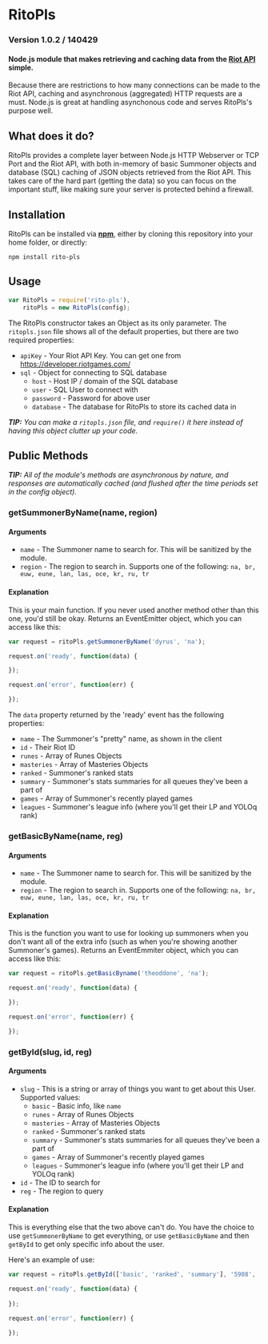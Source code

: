 RitoPls
========

### Version 1.0.2 / 140429

#### Node.js module that makes retrieving and caching data from the [Riot API](https://developer.riotgames.com/) simple.

Because there are restrictions to how many connections can be made to the Riot API, caching and asynchronous (aggregated) HTTP requests are a must. Node.js is great at handling asynchonous code and serves RitoPls's purpose well.

## What does it do?

RitoPls provides a complete layer between Node.js HTTP Webserver or TCP Port and the Riot API, with both in-memory of basic Summoner objects and database (SQL) caching of JSON objects retrieved from the Riot API. This takes care of the hard part (getting the data) so you can focus on the important stuff, like making sure your server is protected behind a firewall.

## Installation

RitoPls can be installed via [**npm**](www.npmjs.org), either by cloning this repository into your home folder, or directly:

```
npm install rito-pls
```

## Usage

``` js
var RitoPls = require('rito-pls'),
	ritoPls = new RitoPls(config);
```

The RitoPls constructor takes an Object as its only parameter. The `ritopls.json` file shows all of the default properties, but there are two required properties:

* `apiKey` - Your Riot API Key. You can get one from https://developer.riotgames.com/
* `sql` - Object for connecting to SQL database
	* `host` - Host IP / domain of the SQL database
	* `user` - SQL User to connect with
	* `password` - Password for above user
	* `database` - The database for RitoPls to store its cached data in

_**TIP:** You can make a `ritopls.json` file, and `require()` it here instead of having this object clutter up your code._

## Public Methods

_**TIP:** All of the module's methods are asynchronous by nature, and responses are automatically cached (and flushed after the time periods set in the config object)._

### getSummonerByName(name, region)

#### Arguments

* `name` - The Summoner name to search for. This will be sanitized by the module.
* `region` - The region to search in. Supports one of the following: `na, br, euw, eune, lan, las, oce, kr, ru, tr`

#### Explanation

This is your main function. If you never used another method other than this one, you'd still be okay. Returns an EventEmitter object, which you can access like this:

``` js
var request = ritoPls.getSummonerByName('dyrus', 'na');

request.on('ready', function(data) {

});

request.on('error', function(err) {

});
```

The `data` property returned by the 'ready' event has the following properties:

* `name` - The Summoner's "pretty" name, as shown in the client
* `id` - Their Riot ID
* `runes` - Array of Runes Objects
* `masteries` - Array of Masteries Objects
* `ranked` - Summoner's ranked stats
* `summary` - Summoner's stats summaries for all queues they've been a part of
* `games` - Array of Summoner's recently played games
* `leagues` - Summoner's league info (where you'll get their LP and YOLOq rank)

### getBasicByName(name, reg)

#### Arguments

* `name` - The Summoner name to search for. This will be sanitized by the module.
* `region` - The region to search in. Supports one of the following: `na, br, euw, eune, lan, las, oce, kr, ru, tr`

#### Explanation

This is the function you want to use for looking up summoners when you don't want all of the extra info (such as when you're showing another Summoner's games). Returns an EventEmmiter object, which you can access like this:

``` js
var request = ritoPls.getBasicByname('theoddone', 'na');

request.on('ready', function(data) {

});

request.on('error', function(err) {

});
```

### getById(slug, id, reg)

#### Arguments

* `slug` - This is a string or array of things you want to get about this User. Supported values:
	* `basic` - Basic info, like `name`
	* `runes` - Array of Runes Objects
	* `masteries` - Array of Masteries Objects
	* `ranked` - Summoner's ranked stats
	* `summary` - Summoner's stats summaries for all queues they've been a part of
	* `games` - Array of Summoner's recently played games
	* `leagues` - Summoner's league info (where you'll get their LP and YOLOq rank)
* `id` - The ID to search for
* `reg` - The region to query

#### Explanation

This is everything else that the two above can't do. You have the choice to use `getSummonerByName` to get everything, or use `getBasicByName` and then `getById` to get only specific info about the user.

Here's an example of use:

``` js
var request = ritoPls.getById(['basic', 'ranked', 'summary'], '5908', 'na');

request.on('ready', function(data) {
	
});

request.on('error', function(err) {
	
});
```